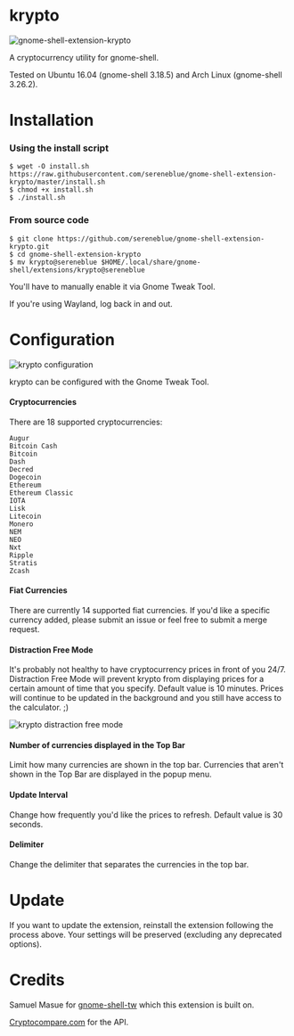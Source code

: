 # krypto

![gnome-shell-extension-krypto](https://raw.githubusercontent.com/sereneblue/gnome-shell-extension-krypto/master/screenshot.png?raw=true)

A cryptocurrency utility for gnome-shell.

Tested on Ubuntu 16.04 (gnome-shell 3.18.5) and Arch Linux (gnome-shell 3.26.2).

# Installation

### Using the install script
```
$ wget -O install.sh https://raw.githubusercontent.com/sereneblue/gnome-shell-extension-krypto/master/install.sh
$ chmod +x install.sh
$ ./install.sh
```

### From source code
```
$ git clone https://github.com/sereneblue/gnome-shell-extension-krypto.git
$ cd gnome-shell-extension-krypto
$ mv krypto@sereneblue $HOME/.local/share/gnome-shell/extensions/krypto@sereneblue
```

You'll have to manually enable it via Gnome Tweak Tool.

If you're using Wayland, log back in and out.

# Configuration

![krypto configuration](https://raw.githubusercontent.com/sereneblue/gnome-shell-extension-krypto/master/configuration.png?raw=true)

krypto can be configured with the Gnome Tweak Tool.

#### Cryptocurrencies
There are 18 supported cryptocurrencies:

	Augur
	Bitcoin Cash
	Bitcoin
	Dash
	Decred
	Dogecoin
	Ethereum
	Ethereum Classic
	IOTA
	Lisk
	Litecoin
	Monero
	NEM
	NEO
	Nxt
	Ripple
	Stratis
	Zcash

#### Fiat Currencies
There are currently 14 supported fiat currencies. If you'd like a specific currency added, please submit an issue or feel free to submit a merge request.

#### Distraction Free Mode
It's probably not healthy to have cryptocurrency prices in front of you 24/7. Distraction Free Mode will prevent krypto from displaying prices for a certain amount of time that you specify. Default value is 10 minutes. Prices will continue to be updated in the background and you still have access to the calculator. ;)

![krypto distraction free mode](https://raw.githubusercontent.com/sereneblue/gnome-shell-extension-krypto/master/distraction_free_mode.png?raw=true)

#### Number of currencies displayed in the Top Bar
Limit how many currencies are shown in the top bar. Currencies that aren't shown in the Top Bar are displayed in the popup menu.

#### Update Interval
Change how frequently you'd like the prices to refresh. Default value is 30 seconds.

#### Delimiter
Change the delimiter that separates the currencies in the top bar.

# Update

If you want to update the extension, reinstall the extension following the process above. Your settings will be preserved (excluding any deprecated options).

# Credits

Samuel Masue for [gnome-shell-tw](https://github.com/smasue/gnome-shell-tw) which this extension is built on.

[Cryptocompare.com](https://www.cryptocompare.com/api/) for the API.